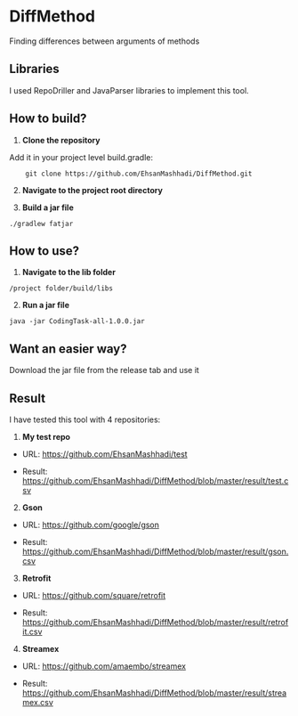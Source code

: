 # DiffMethod
Finding differences between arguments of methods

## Libraries
I used RepoDriller and JavaParser libraries to implement this tool.

## How to build?

1. **Clone the repository**

 Add it in your project level build.gradle:
```git
    git clone https://github.com/EhsanMashhadi/DiffMethod.git
```

2. **Navigate to the project root directory**


3. **Build a jar file**

```
./gradlew fatjar
```

## How to use?

1. **Navigate to the lib folder**

```
/project folder/build/libs
```

2. **Run a jar file**

```
java -jar CodingTask-all-1.0.0.jar
```

## Want an easier way?

Download the jar file from the release tab and use it

## Result

I have tested this tool with 4 repositories:

1. **My test repo**

* URL: <https://github.com/EhsanMashhadi/test>
    
* Result: <https://github.com/EhsanMashhadi/DiffMethod/blob/master/result/test.csv>
    
2. **Gson**

* URL: <https://github.com/google/gson>
    
* Result: <https://github.com/EhsanMashhadi/DiffMethod/blob/master/result/gson.csv>

3. **Retrofit**

* URL: <https://github.com/square/retrofit>
    
* Result: <https://github.com/EhsanMashhadi/DiffMethod/blob/master/result/retrofit.csv>
    
4. **Streamex**

* URL: <https://github.com/amaembo/streamex>
    
* Result: <https://github.com/EhsanMashhadi/DiffMethod/blob/master/result/streamex.csv>
